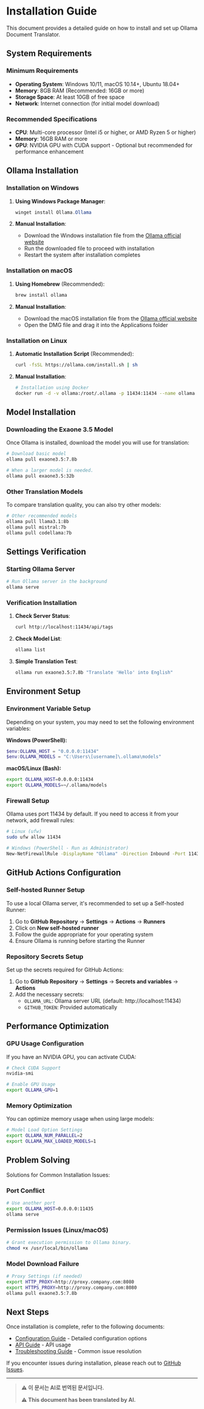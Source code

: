 # Installation Guide

This document provides a detailed guide on how to install and set up Ollama Document Translator.

## System Requirements

### Minimum Requirements
- **Operating System**: Windows 10/11, macOS 10.14+, Ubuntu 18.04+
- **Memory**: 8GB RAM (Recommended: 16GB or more)
- **Storage Space**: At least 10GB of free space
- **Network**: Internet connection (for initial model download)

### Recommended Specifications
- **CPU**: Multi-core processor (Intel i5 or higher, or AMD Ryzen 5 or higher)
- **Memory**: 16GB RAM or more
- **GPU**: NVIDIA GPU with CUDA support - Optional but recommended for performance enhancement

## Ollama Installation

### Installation on Windows

1. **Using Windows Package Manager**:
   ```powershell
   winget install Ollama.Ollama
   ```

2. **Manual Installation**:
   - Download the Windows installation file from the [Ollama official website](https://ollama.com/download)
   - Run the downloaded file to proceed with installation
   - Restart the system after installation completes

### Installation on macOS

1. **Using Homebrew** (Recommended):
   ```bash
   brew install ollama
   ```

2. **Manual Installation**:
   - Download the macOS installation file from the [Ollama official website](https://ollama.com/download)
   - Open the DMG file and drag it into the Applications folder

### Installation on Linux

1. **Automatic Installation Script** (Recommended):
   ```bash
   curl -fsSL https://ollama.com/install.sh | sh
   ```

2. **Manual Installation**:
   ```bash
   # Installation using Docker
   docker run -d -v ollama:/root/.ollama -p 11434:11434 --name ollama ollama/ollama
   ```

## Model Installation

### Downloading the Exaone 3.5 Model

Once Ollama is installed, download the model you will use for translation:

```bash
# Download basic model
ollama pull exaone3.5:7.8b

# When a larger model is needed.
ollama pull exaone3.5:32b
```

### Other Translation Models

To compare translation quality, you can also try other models:

```bash
# Other recommended models
ollama pull llama3.1:8b
ollama pull mistral:7b
ollama pull codellama:7b
```

## Settings Verification

### Starting Ollama Server

```bash
# Run Ollama server in the background
ollama serve
```

### Verification Installation

1. **Check Server Status**:
   ```bash
   curl http://localhost:11434/api/tags
   ```

2. **Check Model List**:
   ```bash
   ollama list
   ```

3. **Simple Translation Test**:
   ```bash
   ollama run exaone3.5:7.8b "Translate 'Hello' into English"
   ```

## Environment Setup

### Environment Variable Setup

Depending on your system, you may need to set the following environment variables:

**Windows (PowerShell):**
```powershell
$env:OLLAMA_HOST = "0.0.0.0:11434"
$env:OLLAMA_MODELS = "C:\Users\[username]\.ollama\models"
```

**macOS/Linux (Bash):**
```bash
export OLLAMA_HOST=0.0.0.0:11434
export OLLAMA_MODELS=~/.ollama/models
```

### Firewall Setup

Ollama uses port 11434 by default. If you need to access it from your network, add firewall rules:

```bash
# Linux (ufw)
sudo ufw allow 11434

# Windows (PowerShell - Run as Administrator)
New-NetFirewallRule -DisplayName "Ollama" -Direction Inbound -Port 11434 -Protocol TCP -Action Allow
```

## GitHub Actions Configuration

### Self-hosted Runner Setup

To use a local Ollama server, it's recommended to set up a Self-hosted Runner:

1. Go to **GitHub Repository** → **Settings** → **Actions** → **Runners**
2. Click on **New self-hosted runner**
3. Follow the guide appropriate for your operating system
4. Ensure Ollama is running before starting the Runner

### Repository Secrets Setup

Set up the secrets required for GitHub Actions:

1. Go to **GitHub Repository** → **Settings** → **Secrets and variables** → **Actions**
2. Add the necessary secrets:
   - `OLLAMA_URL`: Ollama server URL (default: http://localhost:11434)
   - `GITHUB_TOKEN`: Provided automatically

## Performance Optimization

### GPU Usage Configuration

If you have an NVIDIA GPU, you can activate CUDA:

```bash
# Check CUDA Support
nvidia-smi

# Enable GPU Usage
export OLLAMA_GPU=1
```

### Memory Optimization

You can optimize memory usage when using large models:

```bash
# Model Load Option Settings
export OLLAMA_NUM_PARALLEL=2
export OLLAMA_MAX_LOADED_MODELS=1
```

## Problem Solving

Solutions for Common Installation Issues:

### Port Conflict
```bash
# Use another port
export OLLAMA_HOST=0.0.0.0:11435
ollama serve
```

### Permission Issues (Linux/macOS)
```bash
# Grant execution permission to Ollama binary.
chmod +x /usr/local/bin/ollama
```

### Model Download Failure
```bash
# Proxy Settings (if needed)
export HTTP_PROXY=http://proxy.company.com:8080
export HTTPS_PROXY=http://proxy.company.com:8080
ollama pull exaone3.5:7.8b
```

## Next Steps

Once installation is complete, refer to the following documents:

- [Configuration Guide](configuration.md) - Detailed configuration options
- [API Guide](api-guide.md) - API usage
- [Troubleshooting Guide](troubleshooting.md) - Common issue resolution

If you encounter issues during installation, please reach out to [GitHub Issues](https://github.com/your-username/ollama-doc-translator/issues).

---

> **⚠️ 이 문서는 AI로 번역된 문서입니다.**
>
> **⚠️ This document has been translated by AI.**
